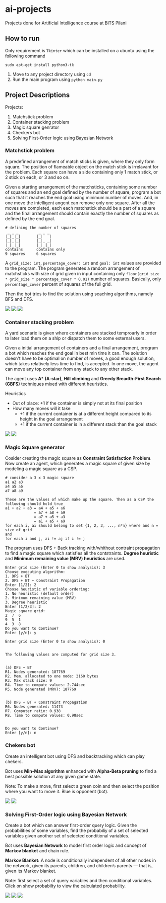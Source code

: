 # ai-projects
Projects done for Artificial Intelligence course at BITS Pilani


## How to run
Only requirement is `Tkinter` which can be installed on a ubuntu using the following command
```
sudo apt-get install python3-tk
```
1. Move to any project directory using `cd`
2. Run the main program using `python main.py`


## Project Descriptions
Projects:
1. Matchstick problem
2. Container stacking problem
3. Magic square genrator
4. Checkers bot
5. Solving First-Order logic using Bayesian Network


### Matchstick problem
A predefined arrangement of match sticks is given, where they only form square. The position of flameable object on the match stick is
irrelavant for the problem. Each square can have a side containing only 1 match stick, or 2 stick on each, or 3 and so on.

Given a starting arrangement of the matchsticks, containing some number of squares and an end goal defined by the number of square, program a bot such that it 
reaches the end goal using minimum number of moves. And, in one move the intelligent angent can remove only one square. After all the moves are completed, each 
each matchstick should be a part of a square and the final arrangement should contain exactly the number of squares as defined by the end goal.

```
# defining the number of squares
 _ _ _         _ _ _
|_|_|_|       |_|   |
|_|_|_|       |_|_ _|
|_|_|_|       |_|_|_|
contains      contains only
9 squares     6 squares
```

A `grid_size: int`, `percentage_cover: int` and `goal: int` values are provided to the program. The program generates a random arrangement of matchsticks with size of grid given in
input containing only `floor(grid_size * grid_size * percentage_cover * 0.01)` number of squares. Basically, only `percentage_cover` percent of squares of the 
full grid.

Then the bot tries to find the solution using seaching algorithms, namely BFS and DFS.

![](images/matchstick_1.png?raw=true)
![](images/matchstick_2.png?raw=true)
![](images/matchstick_3.png?raw=true)


### Container stacking problem
A yard scenario is given where containers are stacked temproarly in order to later load them on a ship or dispatch them to some external users.

Given a initial arrangement of containers and a final arrangement, program a bot which reaches the end goal in best min time it can. The solution doesn't have
to be optimal on number of moves, a good enough solution, which takes relatively less time to find, is accepted. In one move, the agent can move any top container
from any stack to any other stack.

The agent uses **A*** **(A-star)**, **Hill climbing** and **Greedy Breadth-First Search (GBFS)** techniques mixed with different heuristics.

Heuristics
- Out of place: +1 if the container is simply not at its final position
- How many moves will it take
  - +1 if the current container is at a different height compared to its height in the goal arrangement
  - +1 if the current container is in a different stack than the goal stack

![](images/container_1.png?raw=true)
![](images/container_2.png?raw=true)


### Magic Square generator
Cosider creating the magic square as **Constraint Satisfaction Problem**. Now create an agent, which generates a magic square of given size by modeling 
a magic square as a CSP.
```
# consider a 3 x 3 magic square
a1 a2 a3
a4 a5 a6
a7 a8 a9

These are the values of which make up the square. Then as a CSP the following should hold true
a1 + a2 + a3 = a4 + a5 + a6
             = a7 + a8 + a9
             = a7 + a5 + a3
             = a1 + a5 + a9
for each i, ai should belong to set {1, 2, 3, ..., n*n} where and n = size of grid
and
for each i and j, ai != aj if i != j
```

The program uses DFS + Back tracking with/whithout contraint propagation to find a magic square which satisfies all the contstraints.
**Degree heuristic** and **Minimum remaining value (MRV) heuristics** are used.

```
Enter grid size (Enter 0 to show analysis): 3
Choose executing algorithm:
1. DFS + BT
2. DFS + BT + Constraint Propagation
Enter [1/2]: 2
Choose heuristic of variable ordering: 
1. No heuristic (default order)
2. Minimum remaining value (MRV)
3. Degree heuristic
Enter [1/2/3]: 2
Magic square grid:
2  7  6  
9  5  1  
4  3  8  
Do you want to Continue?
Enter [y/n]: y

Enter grid size (Enter 0 to show analysis): 0


The following values are computed for grid size 3.


(a) DFS + BT
R1. Nodes generated: 187769
R2. Mem. allocated to one node: 2160 bytes
R3. Max stack size: 9
R4. Time to compute values: 2.744sec
R5. Node generated (MRV): 187769


(b) DFS + BT + Constraint Propagation
R6. Nodes generated: 11473
R7. Computer ratio: 0.938
R8. Time to compute values: 0.98sec


Do you want to Continue?
Enter [y/n]: n
```


### Chekers bot
Create an intelligent bot using DFS and backtracking which can play chekers.

Bot uses **Min-Max algorithm** enhanced with **Alpha-Beta pruning** to find a best possible solution at any given game state.

Note: To make a move, first select a green coin and then select the position where you want to move it. Blue is opponent (bot).

![](images/chekers_1.png?raw=true)
![](images/chekers_2.png?raw=true)


### Solving First-Order logic using Bayesian Network
Create a bot which can answer first-order query logic. Given the probabilities of some variables, find the probabiliy of a set of selected variables given 
another set of selected conditional variables.

Bot uses **Bayesian Network** to model first order logic and concept of **Markov blanket** and chain rule.

**Markov Blanket:** A node is conditionally independent of all other nodes in the network, given its parents, children, and children’s parents — that is,
given its Markov blanket.

Note: first select a set of query variables and then conditional variables. Click on show probabilty to view the calculated probability.

![](images/bayes_1.png?raw=true)
![](images/bayes_2.png?raw=true)
![](images/bayes_3.png?raw=true)

